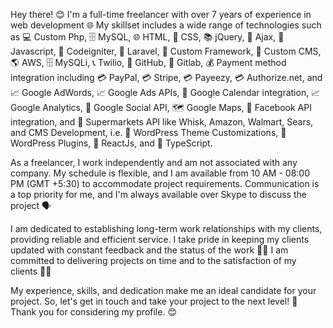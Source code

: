 Hey there! 😊 
I'm a full-time freelancer with over 7 years of experience in web development 🌐 My skillset includes a wide range of technologies such as 💻 Custom Php, 🗄️ MySQL, 🌐 HTML, 🎨 CSS, 📚 jQuery, 🔄 Ajax, 🤖 Javascript, 🚀 Codeigniter, 🚀 Laravel, 🎉 Custom Framework, 📝 Custom CMS, 🌎 AWS, 🗄️ MySQLi, 📞 Twilio, 🔗 GitHub, 🔗 Gitlab, 💰 Payment method integration including 💳 PayPal, 💳 Stripe, 💳 Payeezy, 💳 Authorize.net, and 📈 Google AdWords, 📈 Google Ads APIs, 📅 Google Calendar integration, 📈 Google Analytics, 📲 Google Social API, 🗺️ Google Maps, 📲 Facebook API integration, and 🛒 Supermarkets API like Whisk, Amazon, Walmart, Sears, and CMS Development, i.e. 🎨 WordPress Theme Customizations, 📝 WordPress Plugins, 🎨 ReactJs, and 🎨 TypeScript.

As a freelancer, I work independently and am not associated with any company. My schedule is flexible, and I am available from 10 AM - 08:00 PM (GMT +5:30) to accommodate project requirements. Communication is a top priority for me, and I'm always available over Skype to discuss the project 🗣️

I am dedicated to establishing long-term work relationships with my clients, providing reliable and efficient service. I take pride in keeping my clients updated with constant feedback and the status of the work 💪🏼 I am committed to delivering projects on time and to the satisfaction of my clients 👍🏼

My experience, skills, and dedication make me an ideal candidate for your project. So, let's get in touch and take your project to the next level! 🚀 Thank you for considering my profile. 😊
